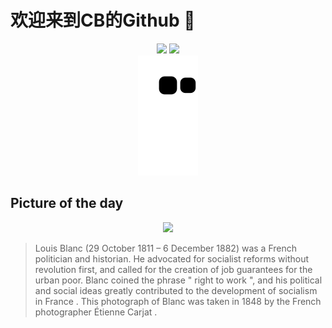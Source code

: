 
# 欢迎来到CB的Github 👋

<div align="center">
  <img height="137px" src="https://github-readme-stats.vercel.app/api?username=SuperCB&show_icons=true&theme=radical" />
  <img height="137px" src="https://github-readme-stats.vercel.app/api/top-langs/?username=SuperCB&hide_title=true&hide_border=true&layout=compact&langs_count=6&text_color=000&icon_color=fff" />
</div>


<div align="center">
    <img src="./contribution-snake/github-contribution-grid-snake.svg" />
</div>



## Picture of the day
<div align="center">
  <img width=400px src="https://upload.wikimedia.org/wikipedia/commons/thumb/a/a1/Louis_Blanc_by_Carjat_1848.jpg/525px-Louis_Blanc_by_Carjat_1848.jpg" />
</div>

>Louis Blanc  (29 October 1811 – 6 December 1882) was a French politician and historian. He advocated for  socialist  reforms without  revolution  first, and called for the creation of  job guarantees  for the urban poor. Blanc coined the phrase " right to work ", and his political and social ideas greatly contributed to the development of  socialism in France . This photograph of Blanc was taken in 1848 by the French photographer  Étienne Carjat .


